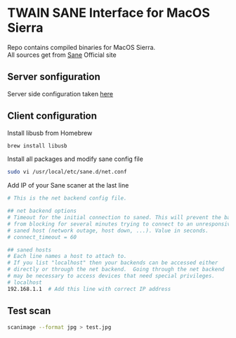 # TWAIN SANE Interface for MacOS Sierra

Repo contains compiled binaries for MacOS Sierra.  
All sources get from [Sane] Official site

## Server sonfiguration

Server side configuration taken [here](https://forum.keenetic.net/topic/240-sane-%D0%B8%D1%81%D0%BF%D0%BE%D0%BB%D1%8C%D0%B7%D0%BE%D0%B2%D0%B0%D0%BD%D0%B8%D0%B5-usb-%D0%BC%D1%84%D1%83-%D0%B8%D0%BB%D0%B8-%D1%81%D0%BA%D0%B0%D0%BD%D0%B5%D1%80%D0%B0/?do=findComment&comment=3599)

## Client configuration

Install libusb from Homebrew

```sh
brew install libusb
```

Install all packages and modify sane config file

```sh
sudo vi /usr/local/etc/sane.d/net.conf
```

Add IP of your Sane scaner at the last line

```sh
# This is the net backend config file.

## net backend options
# Timeout for the initial connection to saned. This will prevent the backend
# from blocking for several minutes trying to connect to an unresponsive
# saned host (network outage, host down, ...). Value in seconds.
# connect_timeout = 60

## saned hosts
# Each line names a host to attach to.
# If you list "localhost" then your backends can be accessed either
# directly or through the net backend.  Going through the net backend
# may be necessary to access devices that need special privileges.
# localhost
192.168.1.1  # Add this line with correct IP address
```

## Test scan

```sh
scanimage --format jpg > test.jpg
```

[Sane]:http://www.ellert.se/twain-sane/
